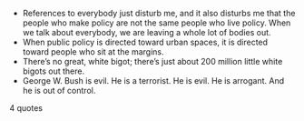  - References to everybody just disturb me, and it also disturbs me that the people who make policy are not the same people who live policy. When we talk about everybody, we are leaving a whole lot of bodies out.
 - When public policy is directed toward urban spaces, it is directed toward people who sit at the margins.
 - There’s no great, white bigot; there’s just about 200 million little white bigots out there.
 - George W. Bush is evil. He is a terrorist. He is evil. He is arrogant. And he is out of control.

4 quotes